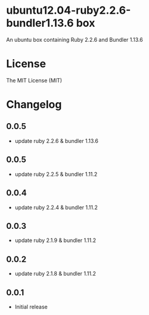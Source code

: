 # ubuntu12.04-ruby2.2.6-bundler1.13.6 box

An ubuntu box containing Ruby 2.2.6 and Bundler 1.13.6

# License

The MIT License (MIT)

# Changelog
## 0.0.5

- update ruby 2.2.6 & bundler 1.13.6


## 0.0.5

- update ruby 2.2.5 & bundler 1.11.2


## 0.0.4

- update ruby 2.2.4 & bundler 1.11.2


## 0.0.3

- update ruby 2.1.9 & bundler 1.11.2

## 0.0.2

- update ruby 2.1.8 & bundler 1.11.2


## 0.0.1

- Initial release
